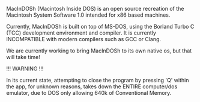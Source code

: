 MacInDOSh (Macintosh Inside DOS) is an open source recreation of the Macintosh System Software 1.0 intended for x86 based machines. 

Currently, MacInDOSh is built on top of MS-DOS, using the Borland Turbo C (TCC) development environment and compiler. It is currently INCOMPATIBLE with modern compilers such as GCC or Clang.

We are currently working to bring MacInDOSh to its own native os, but that will take time! 

!!! WARNING !!! 

In its current state, attempting to close the program by pressing 'Q' within the app, for unknown reasons, takes down the ENTIRE computer/dos emulator, due to DOS only allowing 640k of Conventional Memory.
